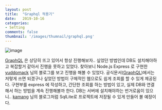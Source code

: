 ```yaml
---
layout: post
title:  "Graphql 적용기"
date:   2019-10-16
categories: 
- Setting
comments: false
thumbnail: '/images/thumnail/graphql.png'
---
```


![image](/images/thumnail/graphql.png)

[GraphQL](https://graphql-kr.github.io/) 은 상당히 뜨고 있어서 항상 진행해보자.. 싶었던 방법인데 DB도 설치해야하고 복잡할거 같아서 진행을 못하고 있었다.
찾아보니 Node.js Express 로 구현한 [yuddomack][yuddomack] 님의 블로그를 보고 진행을 해볼 수 있었다. 
공식문서([GraphQL][GraphQL])에서는 저렇게 쓰면 되겠구나 싶었던 방법이 구체적인 웹으로도 쉽게 조회를 할 수 있게 제공된다.
구현부를 express 에 작성하고, 간단한 조회를 하는 방법이 있고, 실제 DB와 연결해서 하는 방법을 계속 진행해볼까 한다. 
DB는 서버에 설치해야하는 번거로움이 있으니.. [kamang][kamang] 님의 블로그처럼 SqlLite로 프로젝트에 저장될 수 있게 만들어 볼 예정이다.


[GraphQL]: https://graphql.org/learn/
[Express]: https://expressjs.com/ko/
[yuddomack]: https://yuddomack.tistory.com/entry/expressgraphql-%EC%8B%9C%EC%9E%91%ED%95%98%EA%B8%B0Hello-World-Guide
[kamang]: https://kamang-it.tistory.com/entry/NodeJSExpressSQLiteNodejs-express%EC%83%81%EC%97%90%EC%84%9C-SQLite%EC%97%B0%EB%8F%99%ED%95%98%EA%B8%B0%ED%9A%8C%EC%9B%90%EA%B0%80%EC%9E%85%EC%9D%84-%EC%98%88%EC%A0%9C%EB%A1%9C-%EB%A7%8C%EB%93%A4%EA%B8%B0
